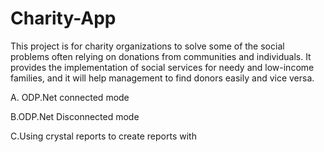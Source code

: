 # Charity-App
This project is for charity organizations to solve some of the social problems often relying on donations from communities and individuals. It provides the implementation of social services for needy and low-income families, and it will help management to find donors easily and vice versa.

A. ODP.Net connected mode

B.ODP.Net Disconnected mode

C.Using crystal reports to create reports with
